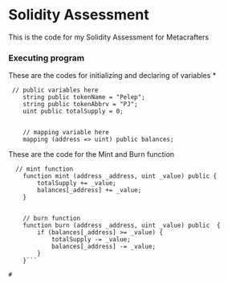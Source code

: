# Solidity Assessment

This is the code for my Solidity Assessment for Metacrafters

### Executing program
These are the codes for initializing and declaring of variables
*
```
 // public variables here
    string public tokenName = "Pelep";
    string public tokenAbbrv = "PJ";
    uint public totalSupply = 0;


    // mapping variable here
    mapping (address => uint) public balances;
```

These are the code for the Mint and Burn function

```
  // mint function
    function mint (address _address, uint _value) public {
        totalSupply += _value;
        balances[_address] += _value;
    }


    // burn function
    function burn (address _address, uint _value) public  {
        if (balances[_address] >= _value) {
            totalSupply -= _value;
            balances[_address] -= _value;
        }
    }```

#

